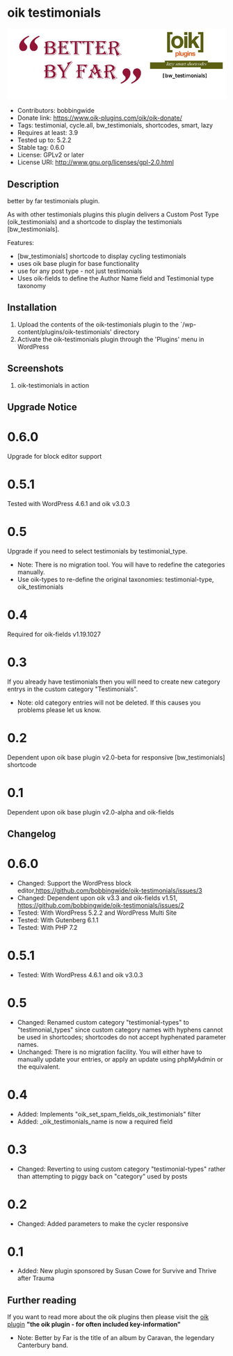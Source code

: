 # oik testimonials 
![banner](https://raw.githubusercontent.com/bobbingwide/oik-testimonials/master/assets/oik-testimonials-banner-772x250.jpg)
* Contributors: bobbingwide
* Donate link: https://www.oik-plugins.com/oik/oik-donate/
* Tags: testimonial, cycle.all, bw_testimonials, shortcodes, smart, lazy
* Requires at least: 3.9
* Tested up to: 5.2.2
* Stable tag: 0.6.0
* License: GPLv2 or later
* License URI: http://www.gnu.org/licenses/gpl-2.0.html

## Description 
better by far testimonials plugin.

As with other testimonials plugins this plugin delivers a Custom Post Type (oik_testimonials)
and a shortcode to display the testimonials [bw_testimonials].

Features:
* [bw_testimonials] shortcode to display cycling testimonials
* uses oik base plugin for base functionality
* use for any post type - not just testimonials
* Uses oik-fields to define the Author Name field and Testimonial type taxonomy


## Installation 
1. Upload the contents of the oik-testimonials plugin to the `/wp-content/plugins/oik-testimonials' directory
1. Activate the oik-testimonials plugin through the 'Plugins' menu in WordPress


## Screenshots 
1. oik-testimonials in action

## Upgrade Notice 
# 0.6.0 
Upgrade for block editor support

# 0.5.1 
Tested with WordPress 4.6.1 and oik v3.0.3

# 0.5 
Upgrade if you need to select testimonials by testimonial_type.
* Note: There is no migration tool. You will have to redefine the categories manually.
* Use oik-types to re-define the original taxonomies: testimonial-type, oik_testimonials

# 0.4 
Required for oik-fields v1.19.1027

# 0.3 
If you already have testimonials then you will need to create new category entrys in the custom category "Testimonials".
* Note: old category entries will not be deleted. If this causes you problems please let us know.

# 0.2 
Dependent upon oik base plugin v2.0-beta for responsive [bw_testimonials] shortcode

# 0.1 
Dependent upon oik base plugin v2.0-alpha and oik-fields

## Changelog 
# 0.6.0 
* Changed: Support the WordPress block editor,https://github.com/bobbingwide/oik-testimonials/issues/3
* Changed: Dependent upon oik v3.3 and oik-fields v1.51, https://github.com/bobbingwide/oik-testimonials/issues/2
* Tested: With WordPress 5.2.2 and WordPress Multi Site
* Tested: With Gutenberg 6.1.1
* Tested: With PHP 7.2

# 0.5.1 
* Tested: With WordPress 4.6.1 and oik v3.0.3

# 0.5 
* Changed: Renamed custom category "testimonial-types" to "testimonial_types" since custom category names with hyphens cannot be used in shortcodes; shortcodes do not accept hyphenated parameter names.
* Unchanged: There is no migration facility. You will either have to manually update your entries, or apply an update using phpMyAdmin or the equivalent.

# 0.4 
* Added: Implements "oik_set_spam_fields_oik_testimonials" filter
* Added: _oik_testimonials_name is now a required field

# 0.3 
* Changed: Reverting to using custom category "testimonial-types" rather than attempting to piggy back on "category" used by posts

# 0.2 
* Changed: Added parameters to make the cycler responsive

# 0.1 
* Added: New plugin sponsored by Susan Cowe for Survive and Thrive after Trauma


## Further reading 
If you want to read more about the oik plugins then please visit the
[oik plugin](https://www.oik-plugins.com/oik)
**"the oik plugin - for often included key-information"**


* Note: Better by Far is the title of an album by Caravan, the legendary Canterbury band.

